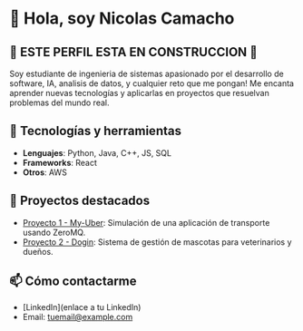 # 👋 Hola, soy Nicolas Camacho
## 🚧 ESTE PERFIL ESTA EN CONSTRUCCION 🚧

Soy estudiante de ingenieria de sistemas apasionado por el desarrollo de software, IA, analisis de datos, y cualquier reto que me pongan! Me encanta aprender nuevas tecnologías y aplicarlas en proyectos que resuelvan problemas del mundo real.

## 🚀 Tecnologías y herramientas
- **Lenguajes**: Python, Java, C++, JS, SQL
- **Frameworks**: React
- **Otros**: AWS

## 🌟 Proyectos destacados
- [Proyecto 1 - My-Uber](enlace): Simulación de una aplicación de transporte usando ZeroMQ.
- [Proyecto 2 - Dogin](enlace): Sistema de gestión de mascotas para veterinarios y dueños.

## 📫 Cómo contactarme
- [LinkedIn](enlace a tu LinkedIn)
- Email: [tuemail@example.com](mailto:tuemail@example.com)

